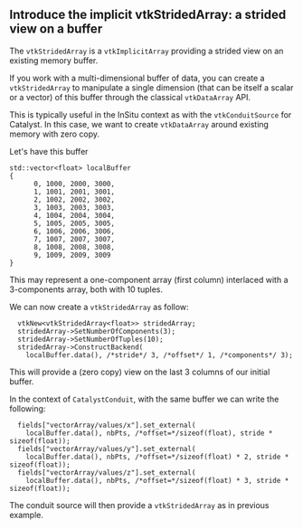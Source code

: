 ## Introduce the implicit vtkStridedArray: a strided view on a buffer

The `vtkStridedArray` is a `vtkImplicitArray` providing a strided view on an existing memory buffer.

If you work with a multi-dimensional buffer of data, you can create a `vtkStridedArray` to manipulate
a single dimension (that can be itself a scalar or a vector) of this buffer through
the classical `vtkDataArray` API.

This is typically useful in the InSitu context as with the `vtkConduitSource`
for Catalyst. In this case, we want to create `vtkDataArray` around existing memory
with zero copy.

Let's have this buffer
```
std::vector<float> localBuffer
{
      0, 1000, 2000, 3000,
      1, 1001, 2001, 3001,
      2, 1002, 2002, 3002,
      3, 1003, 2003, 3003,
      4, 1004, 2004, 3004,
      5, 1005, 2005, 3005,
      6, 1006, 2006, 3006,
      7, 1007, 2007, 3007,
      8, 1008, 2008, 3008,
      9, 1009, 2009, 3009
}
```
This may represent a one-component array (first column) interlaced with a 3-components array, both with 10 tuples.

We can now create a `vtkStridedArray` as follow:
```
  vtkNew<vtkStridedArray<float>> stridedArray;
  stridedArray->SetNumberOfComponents(3);
  stridedArray->SetNumberOfTuples(10);
  stridedArray->ConstructBackend(
    localBuffer.data(), /*stride*/ 3, /*offset*/ 1, /*components*/ 3);
```
This will provide a (zero copy) view on the last 3 columns of our initial buffer.

In the context of `CatalystConduit`, with the same buffer we can write the following:
```
  fields["vectorArray/values/x"].set_external(
    localBuffer.data(), nbPts, /*offset=*/sizeof(float), stride * sizeof(float));
  fields["vectorArray/values/y"].set_external(
    localBuffer.data(), nbPts, /*offset=*/sizeof(float) * 2, stride * sizeof(float));
  fields["vectorArray/values/z"].set_external(
    localBuffer.data(), nbPts, /*offset=*/sizeof(float) * 3, stride * sizeof(float));
```

The conduit source will then provide a `vtkStridedArray` as in previous example.
